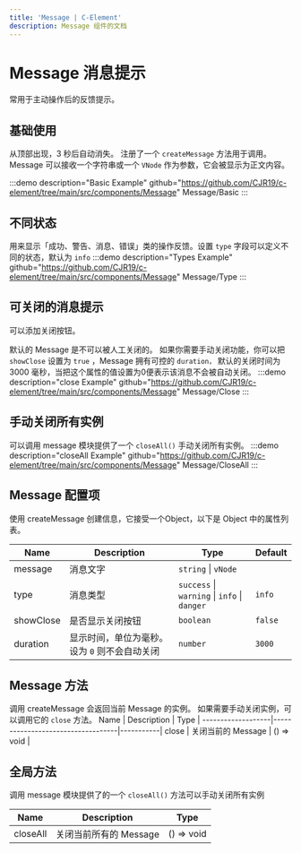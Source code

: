 ```yaml
---
title: 'Message | C-Element'
description: Message 组件的文档
---
```


# Message 消息提示
常用于主动操作后的反馈提示。

## 基础使用
从顶部出现，3 秒后自动消失。 注册了一个 `createMessage` 方法用于调用。 Message 可以接收一个字符串或一个 `VNode` 作为参数，它会被显示为正文内容。

:::demo description="Basic Example" github="https://github.com/CJR19/c-element/tree/main/src/components/Message"
Message/Basic
:::

## 不同状态
用来显示「成功、警告、消息、错误」类的操作反馈。设置 `type` 字段可以定义不同的状态，默认为 `info`
:::demo description="Types Example" github="https://github.com/CJR19/c-element/tree/main/src/components/Message"
Message/Type
:::

## 可关闭的消息提示
可以添加关闭按钮。

默认的 Message 是不可以被人工关闭的。 如果你需要手动关闭功能，你可以把 `showClose` 设置为 `true` ，Message 拥有可控的 `duration，` 默认的关闭时间为 3000 毫秒，当把这个属性的值设置为0便表示该消息不会被自动关闭。
:::demo description="close Example" github="https://github.com/CJR19/c-element/tree/main/src/components/Message"
Message/Close
:::

## 手动关闭所有实例
可以调用 message 模块提供了一个 `closeAll()` 手动关闭所有实例。
:::demo description="closeAll Example" github="https://github.com/CJR19/c-element/tree/main/src/components/Message"
Message/CloseAll
:::



## Message  配置项
使用 createMessage 创建信息，它接受一个Object，以下是 Object 中的属性列表。

 Name              | Description                       | Type      | Default |
-------------------|-----------------------------------|-----------|---------|
 message	| 消息文字	| `string` \| `vNode`	| |
 type	| 消息类型	| `success` \| `warning` \| `info` \| `danger`	| `info`|
 showClose	| 是否显示关闭按钮	| `boolean`	| `false` |
 duration	| 显示时间，单位为毫秒。 设为 `0` 则不会自动关闭	| `number`	| `3000`|

## Message 方法
调用 createMessage 会返回当前 Message 的实例。 如果需要手动关闭实例，可以调用它的 `close` 方法。
 Name    | Description    | Type          | 
-------------------|-----------------------------------|-----------|
 close   | 关闭当前的 Message    | () => void |


## 全局方法
调用 message 模块提供了的一个 `closeAll()` 方法可以手动关闭所有实例

 Name    | Description    | Type          |
-------------------|-----------------------------------|-----------|
closeAll |	关闭当前所有的 Message|	() => void
